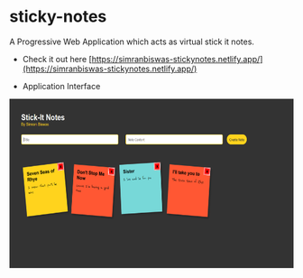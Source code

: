 # sticky-notes
A Progressive Web Application which acts as virtual stick it notes.

* Check it out here
[https://simranbiswas-stickynotes.netlify.app/](https://simranbiswas-stickynotes.netlify.app/)

* Application Interface
<p align-"center">
<img src="https://github.com/simranbiswas/sticky-notes/blob/master/Capture.PNG" width="550" height="300" alt="snapshot" />
</p>
